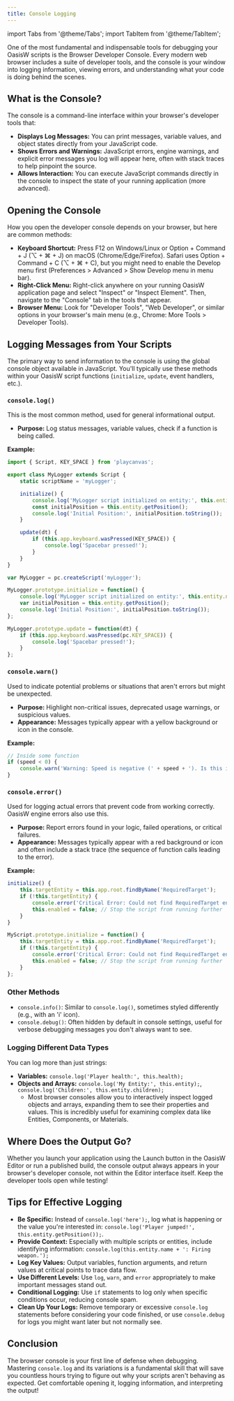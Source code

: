 ```yaml
---
title: Console Logging
---
```


import Tabs from '@theme/Tabs';
import TabItem from '@theme/TabItem';

One of the most fundamental and indispensable tools for debugging your OasisW scripts is the Browser Developer Console. Every modern web browser includes a suite of developer tools, and the console is your window into logging information, viewing errors, and understanding what your code is doing behind the scenes.

## What is the Console?

The console is a command-line interface within your browser's developer tools that:

* **Displays Log Messages:** You can print messages, variable values, and object states directly from your JavaScript code.
* **Shows Errors and Warnings:** JavaScript errors, engine warnings, and explicit error messages you log will appear here, often with stack traces to help pinpoint the source.
* **Allows Interaction:** You can execute JavaScript commands directly in the console to inspect the state of your running application (more advanced).

## Opening the Console

How you open the developer console depends on your browser, but here are common methods:

* **Keyboard Shortcut:** Press F12 on Windows/Linux or Option + Command + J (⌥ + ⌘ + J) on macOS (Chrome/Edge/Firefox). Safari uses Option + Command + C (⌥ + ⌘ + C), but you might need to enable the Develop menu first (Preferences > Advanced > Show Develop menu in menu bar).
* **Right-Click Menu:** Right-click anywhere on your running OasisW application page and select "Inspect" or "Inspect Element". Then, navigate to the "Console" tab in the tools that appear.
* **Browser Menu:** Look for "Developer Tools", "Web Developer", or similar options in your browser's main menu (e.g., Chrome: More Tools > Developer Tools).

## Logging Messages from Your Scripts

The primary way to send information to the console is using the global console object available in JavaScript. You'll typically use these methods within your OasisW script functions (`initialize`, `update`, event handlers, etc.).

### `console.log()`

This is the most common method, used for general informational output.

* **Purpose:** Log status messages, variable values, check if a function is being called.

**Example:**

<Tabs>
<TabItem value="esm" label="ESM">

```javascript
import { Script, KEY_SPACE } from 'playcanvas';

export class MyLogger extends Script {
    static scriptName = 'myLogger';

    initialize() {
        console.log('MyLogger script initialized on entity:', this.entity.name);
        const initialPosition = this.entity.getPosition();
        console.log('Initial Position:', initialPosition.toString());
    }

    update(dt) {
        if (this.app.keyboard.wasPressed(KEY_SPACE)) {
            console.log('Spacebar pressed!');
        }
    }
}
```

</TabItem>
<TabItem value="classic" label="Classic">

```javascript
var MyLogger = pc.createScript('myLogger');

MyLogger.prototype.initialize = function() {
    console.log('MyLogger script initialized on entity:', this.entity.name);
    var initialPosition = this.entity.getPosition();
    console.log('Initial Position:', initialPosition.toString());
};

MyLogger.prototype.update = function(dt) {
    if (this.app.keyboard.wasPressed(pc.KEY_SPACE)) {
        console.log('Spacebar pressed!');
    }
};
```

</TabItem>
</Tabs>

### `console.warn()`

Used to indicate potential problems or situations that aren't errors but might be unexpected.

* **Purpose:** Highlight non-critical issues, deprecated usage warnings, or suspicious values.
* **Appearance:** Messages typically appear with a yellow background or icon in the console.

**Example:**

```javascript
// Inside some function
if (speed < 0) {
    console.warn('Warning: Speed is negative (' + speed + '). Is this intentional?');
}
```

### `console.error()`

Used for logging actual errors that prevent code from working correctly. OasisW engine errors also use this.

* **Purpose:** Report errors found in your logic, failed operations, or critical failures.
* **Appearance:** Messages typically appear with a red background or icon and often include a stack trace (the sequence of function calls leading to the error).

**Example:**

<Tabs>
<TabItem value="esm" label="ESM">

```javascript
initialize() {
    this.targetEntity = this.app.root.findByName('RequiredTarget');
    if (!this.targetEntity) {
        console.error('Critical Error: Could not find RequiredTarget entity! Disabling script.', this.entity.name);
        this.enabled = false; // Stop the script from running further
    }
}
```

</TabItem>
<TabItem value="classic" label="Classic">

```javascript
MyScript.prototype.initialize = function() {
    this.targetEntity = this.app.root.findByName('RequiredTarget');
    if (!this.targetEntity) {
        console.error('Critical Error: Could not find RequiredTarget entity! Disabling script.', this.entity.name);
        this.enabled = false; // Stop the script from running further
    }
};
```

</TabItem>
</Tabs>

### Other Methods

* `console.info()`: Similar to `console.log()`, sometimes styled differently (e.g., with an 'i' icon).
* `console.debug()`: Often hidden by default in console settings, useful for verbose debugging messages you don't always want to see.

### Logging Different Data Types

You can log more than just strings:

* **Variables:** `console.log('Player health:', this.health);`
* **Objects and Arrays:** `console.log('My Entity:', this.entity);`, `console.log('Children:', this.entity.children);`
  * Most browser consoles allow you to interactively inspect logged objects and arrays, expanding them to see their properties and values. This is incredibly useful for examining complex data like Entities, Components, or Materials.

## Where Does the Output Go?

Whether you launch your application using the Launch button in the OasisW Editor or run a published build, the console output always appears in your browser's developer console, not within the Editor interface itself. Keep the developer tools open while testing!

## Tips for Effective Logging

* **Be Specific:** Instead of `console.log('here');`, log what is happening or the value you're interested in: `console.log('Player jumped!', this.entity.getPosition());`.
* **Provide Context:** Especially with multiple scripts or entities, include identifying information: `console.log(this.entity.name + ': Firing weapon.');`
* **Log Key Values:** Output variables, function arguments, and return values at critical points to trace data flow.
* **Use Different Levels:** Use `log`, `warn`, and `error` appropriately to make important messages stand out.
* **Conditional Logging:** Use `if` statements to log only when specific conditions occur, reducing console spam.
* **Clean Up Your Logs:** Remove temporary or excessive `console.log` statements before considering your code finished, or use `console.debug` for logs you might want later but not normally see.

## Conclusion

The browser console is your first line of defense when debugging. Mastering `console.log` and its variations is a fundamental skill that will save you countless hours trying to figure out why your scripts aren't behaving as expected. Get comfortable opening it, logging information, and interpreting the output!
